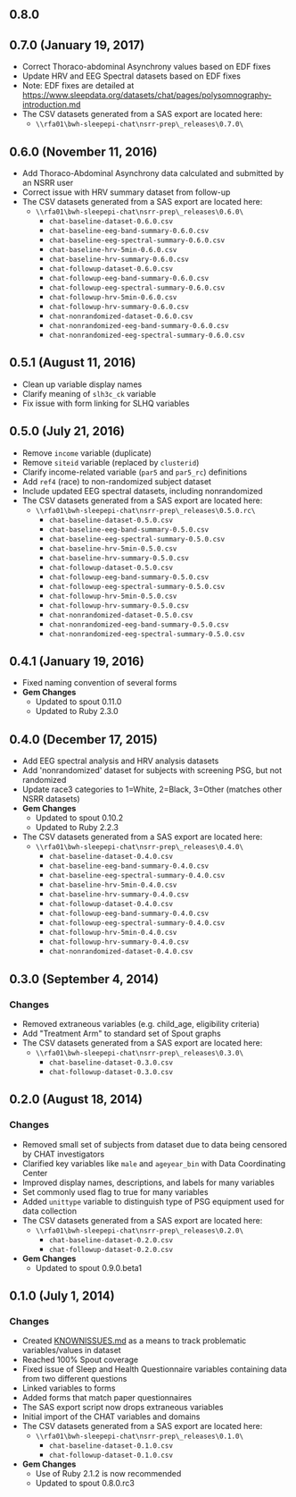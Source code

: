 ## 0.8.0

## 0.7.0 (January 19, 2017)

- Correct Thoraco-abdominal Asynchrony values based on EDF fixes
- Update HRV and EEG Spectral datasets based on EDF fixes
- Note: EDF fixes are detailed at https://www.sleepdata.org/datasets/chat/pages/polysomnography-introduction.md
- The CSV datasets generated from a SAS export are located here:
  - `\\rfa01\bwh-sleepepi-chat\nsrr-prep\_releases\0.7.0\`

## 0.6.0 (November 11, 2016)

- Add Thoraco-Abdominal Asynchrony data calculated and submitted by an NSRR user
- Correct issue with HRV summary dataset from follow-up
- The CSV datasets generated from a SAS export are located here:
  - `\\rfa01\bwh-sleepepi-chat\nsrr-prep\_releases\0.6.0\`
    - `chat-baseline-dataset-0.6.0.csv`
    - `chat-baseline-eeg-band-summary-0.6.0.csv`
    - `chat-baseline-eeg-spectral-summary-0.6.0.csv`
    - `chat-baseline-hrv-5min-0.6.0.csv`
    - `chat-baseline-hrv-summary-0.6.0.csv`
    - `chat-followup-dataset-0.6.0.csv`
    - `chat-followup-eeg-band-summary-0.6.0.csv`
    - `chat-followup-eeg-spectral-summary-0.6.0.csv`
    - `chat-followup-hrv-5min-0.6.0.csv`
    - `chat-followup-hrv-summary-0.6.0.csv`
    - `chat-nonrandomized-dataset-0.6.0.csv`
    - `chat-nonrandomized-eeg-band-summary-0.6.0.csv`
    - `chat-nonrandomized-eeg-spectral-summary-0.6.0.csv`

## 0.5.1 (August 11, 2016)

- Clean up variable display names
- Clarify meaning of `slh3c_ck` variable
- Fix issue with form linking for SLHQ variables

## 0.5.0 (July 21, 2016)

- Remove `income` variable (duplicate)
- Remove `siteid` variable (replaced by `clusterid`)
- Clarify income-related variable (`par5` and `par5_rc`) definitions
- Add `ref4` (race) to non-randomized subject dataset
- Include updated EEG spectral datasets, including nonrandomized
- The CSV datasets generated from a SAS export are located here:
  - `\\rfa01\bwh-sleepepi-chat\nsrr-prep\_releases\0.5.0.rc\`
    - `chat-baseline-dataset-0.5.0.csv`
    - `chat-baseline-eeg-band-summary-0.5.0.csv`
    - `chat-baseline-eeg-spectral-summary-0.5.0.csv`
    - `chat-baseline-hrv-5min-0.5.0.csv`
    - `chat-baseline-hrv-summary-0.5.0.csv`
    - `chat-followup-dataset-0.5.0.csv`
    - `chat-followup-eeg-band-summary-0.5.0.csv`
    - `chat-followup-eeg-spectral-summary-0.5.0.csv`
    - `chat-followup-hrv-5min-0.5.0.csv`
    - `chat-followup-hrv-summary-0.5.0.csv`
    - `chat-nonrandomized-dataset-0.5.0.csv`
    - `chat-nonrandomized-eeg-band-summary-0.5.0.csv`
    - `chat-nonrandomized-eeg-spectral-summary-0.5.0.csv`

## 0.4.1 (January 19, 2016)

- Fixed naming convention of several forms
- **Gem Changes**
  - Updated to spout 0.11.0
  - Updated to Ruby 2.3.0

## 0.4.0 (December 17, 2015)

- Add EEG spectral analysis and HRV analysis datasets
- Add 'nonrandomized' dataset for subjects with screening PSG, but not randomized
- Update race3 categories to 1=White, 2=Black, 3=Other (matches other NSRR datasets)
- **Gem Changes**
  - Updated to spout 0.10.2
  - Updated to Ruby 2.2.3
- The CSV datasets generated from a SAS export are located here:
  - `\\rfa01\bwh-sleepepi-chat\nsrr-prep\_releases\0.4.0\`
    - `chat-baseline-dataset-0.4.0.csv`
    - `chat-baseline-eeg-band-summary-0.4.0.csv`
    - `chat-baseline-eeg-spectral-summary-0.4.0.csv`
    - `chat-baseline-hrv-5min-0.4.0.csv`
    - `chat-baseline-hrv-summary-0.4.0.csv`
    - `chat-followup-dataset-0.4.0.csv`
    - `chat-followup-eeg-band-summary-0.4.0.csv`
    - `chat-followup-eeg-spectral-summary-0.4.0.csv`
    - `chat-followup-hrv-5min-0.4.0.csv`
    - `chat-followup-hrv-summary-0.4.0.csv`
    - `chat-nonrandomized-dataset-0.4.0.csv`

## 0.3.0 (September 4, 2014)

### Changes
- Removed extraneous variables (e.g. child_age, eligibility criteria)
- Add "Treatment Arm" to standard set of Spout graphs
- The CSV datasets generated from a SAS export are located here:
  - `\\rfa01\bwh-sleepepi-chat\nsrr-prep\_releases\0.3.0\`
    - `chat-baseline-dataset-0.3.0.csv`
    - `chat-followup-dataset-0.3.0.csv`

## 0.2.0 (August 18, 2014)

### Changes
- Removed small set of subjects from dataset due to data being censored by CHAT investigators
- Clarified key variables like `male` and `ageyear_bin` with Data Coordinating Center
- Improved display names, descriptions, and labels for many variables
- Set commonly used flag to true for many variables
- Added `unittype` variable to distinguish type of PSG equipment used for data collection
- The CSV datasets generated from a SAS export are located here:
  - `\\rfa01\bwh-sleepepi-chat\nsrr-prep\_releases\0.2.0\`
    - `chat-baseline-dataset-0.2.0.csv`
    - `chat-followup-dataset-0.2.0.csv`
- **Gem Changes**
  - Updated to spout 0.9.0.beta1

## 0.1.0 (July 1, 2014)

### Changes
- Created [KNOWNISSUES.md](https://github.com/sleepepi/chat-data-dictionary/blob/master/KNOWNISSUES.md) as a means to track problematic variables/values in dataset
- Reached 100% Spout coverage
- Fixed issue of Sleep and Health Questionnaire variables containing data from two different questions
- Linked variables to forms
- Added forms that match paper questionnaires
- The SAS export script now drops extraneous variables
- Initial import of the CHAT variables and domains
- The CSV datasets generated from a SAS export are located here:
  - `\\rfa01\bwh-sleepepi-chat\nsrr-prep\_releases\0.1.0\`
    - `chat-baseline-dataset-0.1.0.csv`
    - `chat-followup-dataset-0.1.0.csv`
- **Gem Changes**
  - Use of Ruby 2.1.2 is now recommended
  - Updated to spout 0.8.0.rc3
